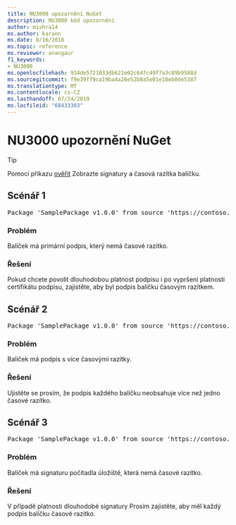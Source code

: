 ```yaml
---
title: NU3000 upozornění NuGet
description: NU3000 kód upozornění
author: mishra14
ms.author: karann
ms.date: 8/16/2018
ms.topic: reference
ms.reviewer: anangaur
f1_keywords:
- NU3000
ms.openlocfilehash: 934de5721033db621e02c64fc49f7a3c89b9588d
ms.sourcegitcommit: f9e39ff9ca19ba4a26e52b8a5e01e18eb0de5387
ms.translationtype: MT
ms.contentlocale: cs-CZ
ms.lasthandoff: 07/24/2019
ms.locfileid: "68433303"
---
```

# <a name="nuget-warning-nu3000"></a>NU3000 upozornění NuGet

> [!Tip]
> Pomocí příkazu [ověřit](../cli-reference/cli-ref-verify.md) Zobrazte signatury a časová razítka balíčku.

## <a name="scenario-1"></a>Scénář 1

<pre>Package 'SamplePackage v1.0.0' from source 'https://contoso.com/index.json': The primary signature does not have a timestamp.</pre>

### <a name="issue"></a>Problém

Balíček má primární podpis, který nemá časové razítko.


### <a name="solution"></a>Řešení

Pokud chcete povolit dlouhodobou platnost podpisu i po vypršení platnosti certifikátu podpisu, zajistěte, aby byl podpis balíčku časovým razítkem.



## <a name="scenario-2"></a>Scénář 2

<pre>Package 'SamplePackage v1.0.0' from source 'https://contoso.com/index.json': Multiple timestamps are not accepted.</pre>

### <a name="issue"></a>Problém

Balíček má podpis s více časovými razítky.


### <a name="solution"></a>Řešení

Ujistěte se prosím, že podpis každého balíčku neobsahuje více než jedno časové razítko.



## <a name="scenario-3"></a>Scénář 3

<pre>Package 'SamplePackage v1.0.0' from source 'https://contoso.com/index.json': The repository countersignature does not have a timestamp.</pre>

### <a name="issue"></a>Problém

Balíček má signaturu počítadla úložiště, která nemá časové razítko.


### <a name="solution"></a>Řešení

V případě platnosti dlouhodobé signatury Prosím zajistěte, aby měl každý podpis balíčku časové razítko.


